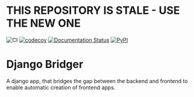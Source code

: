 # THIS REPOSITORY IS STALE - USE THE NEW ONE

![CI](https://github.com/intellineers/django-bridger/workflows/CI/badge.svg)
[![codecov](https://codecov.io/gh/intellineers/django-bridger/branch/master/graph/badge.svg)](https://codecov.io/gh/intellineers/django-bridger)
[![Documentation Status](https://readthedocs.org/projects/django-bridger/badge/?version=latest)](https://django-bridger.readthedocs.io/en/latest/?badge=latest)
[![PyPI](https://img.shields.io/pypi/v/django-bridger?color=%23386fa4)](https://pypi.org/project/django-bridger/)


# Django Bridger
A django app, that bridges the gap between the backend and frontend to enable automatic creation of frontend apps.
